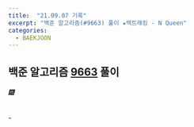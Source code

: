 ```yaml
---
title:  "21.09.07 기록"
excerpt: "백준 알고리즘(#9663) 풀이 ★백트래킹 - N Queen"
categories:
  - BAEKJOON
---
```



## 백준 알고리즘 [9663](https://www.acmicpc.net/problem/9663) 풀이

###### 🎆<br/>
-<br>

```java

```
<br>
